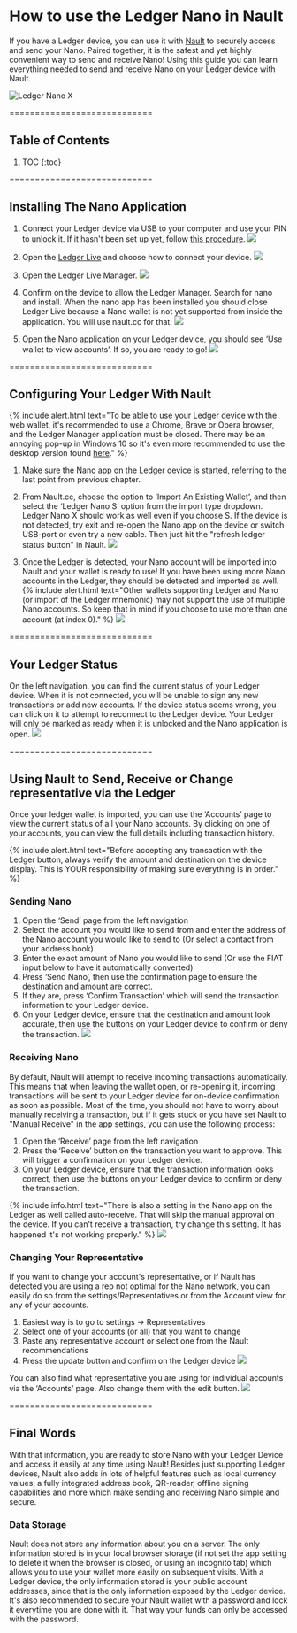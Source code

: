# How to use the Ledger Nano in Nault

If you have a Ledger device, you can use it with [Nault](https://nault.cc/) to securely access and send your Nano. Paired together, it is the safest and yet highly convenient way to send and receive Nano! Using this guide you can learn everything needed to send and receive Nano on your Ledger device with Nault.

![Ledger Nano X](/images/ledger_x.jpeg)

============================
## Table of Contents

1. TOC
{:toc}

============================
## Installing The Nano Application

1. Connect your Ledger device via USB to your computer and use your PIN to unlock it. If it hasn't been set up yet, follow [this procedure](https://support.ledger.com/hc/en-us/articles/360000613793-Set-up-as-new-device).
![](/images/ledger_pin.jpg)


1. Open the [Ledger Live](https://www.ledger.com/ledger-live/) and choose how to connect your device.
![](/images/ledger_01.png)


1. Open the Ledger Live Manager.
![](/images/ledger_02.png)


1. Confirm on the device to allow the Ledger Manager. Search for nano and install. When the nano app has been installed you should close Ledger Live because a Nano wallet is not yet supported from inside the application. You will use nault.cc for that.
![](/images/ledger_03.png)


1. Open the Nano application on your Ledger device, you should see ‘Use wallet to view accounts’. If so, you are ready to go!
![](/images/ledger_app.jpg)

============================
## Configuring Your Ledger With Nault

{% include alert.html text="To be able to use your Ledger device with the web wallet, it's recommended to use a Chrome, Brave or Opera browser, and the Ledger Manager application must be closed. There may be an annoying pop-up in Windows 10 so it's even more recommended to use the desktop version found <a href='https://github.com/Nault/Nault/releases'>here</a>." %}

1. Make sure the Nano app on the Ledger device is started, referring to the last point from previous chapter.

1. From Nault.cc, choose the option to ‘Import An Existing Wallet’, and then select the ‘Ledger Nano S’ option from the import type dropdown. Ledger Nano X should work as well even if you choose S. If the device is not detected, try exit and re-open the Nano app on the device or switch USB-port or even try a new cable. Then just hit the "refresh ledger status button" in Nault.
![](/images/ledger_04.png)

1. Once the Ledger is detected, your Nano account will be imported into Nault and your wallet is ready to use! If you have been using more Nano accounts in the Ledger, they should be detected and imported as well.
{% include alert.html text="Other wallets supporting Ledger and Nano (or import of the Ledger mnemonic) may not support the use of multiple Nano accounts. So keep that in mind if you choose to use more than one account (at index 0)." %}
![](/images/ledger_05.png)

============================
## Your Ledger Status

On the left navigation, you can find the current status of your Ledger device. When it is not connected, you will be unable to sign any new transactions or add new accounts. If the device status seems wrong, you can click on it to attempt to reconnect to the Ledger device. Your Ledger will only be marked as ready when it is unlocked and the Nano application is open.
![](/images/ledger_06.png)

============================
## Using Nault to Send, Receive or Change representative via the Ledger
Once your ledger wallet is imported, you can use the ‘Accounts’ page to view the current status of all your Nano accounts. By clicking on one of your accounts, you can view the full details including transaction history.

{% include alert.html text="Before accepting any transaction with the Ledger button, always verify the amount and destination on the device display. This is YOUR responsibility of making sure everything is in order." %}

### Sending Nano

1. Open the ‘Send’ page from the left navigation
1. Select the account you would like to send from and enter the address of the Nano account you would like to send to (Or select a contact from your address book)
1. Enter the exact amount of Nano you would like to send (Or use the FIAT input below to have it automatically converted)
1. Press ‘Send Nano’, then use the confirmation page to ensure the destination and amount are correct.
1. If they are, press ‘Confirm Transaction’ which will send the transaction information to your Ledger device.
1. On your Ledger device, ensure that the destination and amount look accurate, then use the buttons on your Ledger device to confirm or deny the transaction.
![](/images/ledger_07.png)

### Receiving Nano
By default, Nault will attempt to receive incoming transactions automatically. This means that when leaving the wallet open, or re-opening it, incoming transactions will be sent to your Ledger device for on-device confirmation as soon as possible. Most of the time, you should not have to worry about manually receiving a transaction, but if it gets stuck or you have set Nault to "Manual Receive" in the app settings, you can use the following process:

1. Open the ‘Receive’ page from the left navigation
1. Press the ‘Receive’ button on the transaction you want to approve. This will trigger a confirmation on your Ledger device.
1. On your Ledger device, ensure that the transaction information looks correct, then use the buttons on your Ledger device to confirm or deny the transaction.

{% include info.html text="There is also a setting in the Nano app on the Ledger as well called auto-receive. That will skip the manual approval on the device. If you can't receive a transaction, try change this setting. It has happened it's not working properly." %}
![](/images/ledger_08.png)

### Changing Your Representative
If you want to change your account's representative, or if Nault has detected you are using a rep not optimal for the Nano network, you can easily do so from the settings/Representatives or from the Account view for any of your accounts.

1. Easiest way is to go to settings -> Representatives
1. Select one of your accounts (or all) that you want to change
1. Paste any representative account or select one from the Nault recommendations
1. Press the update button and confirm on the Ledger device
![](/images/ledger_09.png)

You can also find what representative you are using for individual accounts via the ‘Accounts’ page. Also change them with the edit button.
![](/images/ledger_10.png)

============================
## Final Words
With that information, you are ready to store Nano with your Ledger Device and access it easily at any time using Nault! Besides just supporting Ledger devices, Nault also adds in lots of helpful features such as local currency values, a fully integrated address book, QR-reader, offline signing capabilities and more which make sending and receiving Nano simple and secure.

### Data Storage
Nault does not store any information about you on a server. The only information stored is in your local browser storage (if not set the app setting to delete it when the browser is closed, or using an incognito tab) which allows you to use your wallet more easily on subsequent visits. With a Ledger device, the only information stored is your public account addresses, since that is the only information exposed by the Ledger device. It's also recommended to secure your Nault wallet with a password and lock it everytime you are done with it. That way your funds can only be accessed with the password.

